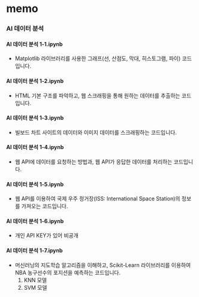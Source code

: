 # memo

### AI 데이터 분석

#### AI 데이터 분석 1-1.ipynb
- Matplotlib 라이브러리를 사용한 그래프(선, 산점도, 막대, 히스토그램, 파이) 코드입니다.

#### AI 데이터 분석 1-2.ipynb
- HTML 기본 구조를 파악하고, 웹 스크래핑을 통해 원하는 데이터를 추출하는 코드입니다.

#### AI 데이터 분석 1-3.ipynb
- 빌보드 차트 사이트의 데이터와 이미지 데이터를 스크래핑하는 코드입니다.

#### AI 데이터 분석 1-4.ipynb
- 웹 API에 데이터를 요청하는 방법과, 웹 API가 응답한 데이터를 처리하는 코드입니다.

#### AI 데이터 분석 1-5.ipynb
- 웹 API를 이용하여 국제 우주 정거장(ISS: International Space Station)의 정보를 가져오는 코드입니다.

#### AI 데이터 분석 1-6.ipynb
- 개인 API KEY가 있어 비공개

#### AI 데이터 분석 1-7.ipynb
- 머신러닝의 지도학습 알고리즘을 이해하고, Scikit-Learn 라이브러리를 이용하여 NBA 농구선수의 포지션을 예측하는 코드입니다.  
  1) KNN 모델  
  2) SVM 모델  
